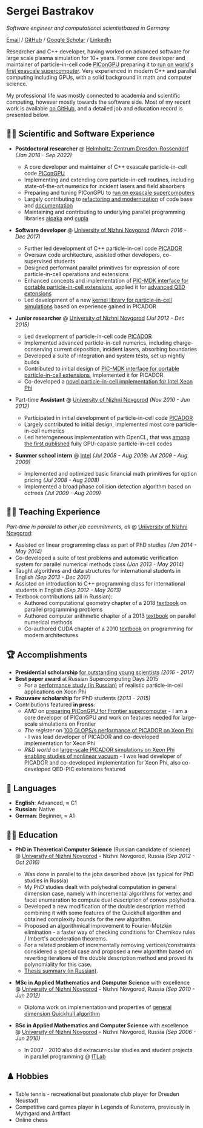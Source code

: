 # Sergei Bastrakov
_Software engineer and computational scientistbased in Germany_ <br>

[Email](mailto:sergey.bastrakov@gmail.com) / [GitHub](https://github.com/sbastrakov/) / [Google Scholar](https://scholar.google.com/citations?user=2QaTN3wAAAAJ&hl=en) / [LinkedIn](https://www.linkedin.com/in/sbastrakov/)

Researcher and C++ developer, having worked on advanced software for large scale plasma simulation for 10+ years.
Former core developer and maintainer of particle-in-cell code [PIConGPU](https://github.com/ComputationalRadiationPhysics/picongpu) preparing it to [run on world's first exascale supercomputer](https://www.olcf.ornl.gov/caar/frontier-caar/).
Very experienced in modern C++ and parallel computing including GPUs, with a solid background in math and computer science.

My professional life was mostly connected to academia and scientific computing, however mostly towards the software side.
Most of my recent work is available [on GitHub](https://github.com/sbastrakov/), and a detailed job and education record is presented below.

## 👨‍💻 Scientific and Software Experience

- **Postdoctoral researcher** @ [Helmholtz-Zentrum Dresden-Rossendorf](https://www.hzdr.de/db/Cms?pNid=0) _(Jan 2018 - Sep 2022)_
  - A core developer and maintainer of C++ exascale particle-in-cell code [PIConGPU](https://github.com/ComputationalRadiationPhysics/picongpu)
  - Implementing and extending core particle-in-cell routines, including state-of-the-art numerics for incident lasers and field absorbers
  - Preparing and tuning PIConGPU to [run on exascale supercomputers](https://www.olcf.ornl.gov/caar/frontier-caar/)
  - Largely contributing to [refactoring and modernization](https://github.com/ComputationalRadiationPhysics/picongpu/pulls?q=is%3Apr+author%3Asbastrakov+label%3Arefactoring) of code base and [documentation](https://github.com/ComputationalRadiationPhysics/picongpu/pulls?q=is%3Apr+author%3Asbastrakov+label%3Adocumentation)
  - Maintaining and contributing to underlying parallel programming libraries [alpaka](https://github.com/alpaka-group/alpaka) and [cupla](https://github.com/alpaka-group/cupla)
 
- **Software developer** @ [University of Nizhni Novgorod](http://eng.unn.ru/) _(March 2016 - Dec 2017)_
  - Further led development of C++ particle-in-cell code [PICADOR](http://hpc-education.unn.ru/en/research/overview/laser-plasma)
  - Oversaw code architecture, assisted other developers, co-supervised students
  - Designed performant parallel primitives for expression of core particle-in-cell operations and extensions
  - Enhanced concepts and implementation of [PIC-MDK interface for portable particle-in-cell extensions](https://journals.aps.org/pre/abstract/10.1103/PhysRevE.92.023305), applied it for [advanced QED extensions](https://journals.aps.org/prx/abstract/10.1103/PhysRevX.7.041003)
  - Led development of a new [kernel library for particle-in-cell simulations](https://github.com/pictools/pica) based on experience gained in PICADOR

- **Junior researcher** @ [University of Nizhni Novgorod](http://eng.unn.ru/) _(Jul 2012 - Dec 2015)_
  - Led development of particle-in-cell code [PICADOR](http://hpc-education.unn.ru/en/research/overview/laser-plasma)
  - Implemented advanced particle-in-cell numerics, including charge-conserving current deposition, incident lasers, absorbing boundaries
  - Developed a suite of integration and system tests, set up nightly builds
  - Contributed to initial design of [PIC-MDK interface for portable particle-in-cell extensions](https://journals.aps.org/pre/abstract/10.1103/PhysRevE.92.023305), implemented it for PICADOR
  - Co-developed a [novel particle-in-cell implementation for Intel Xeon Phi](https://www.sciencedirect.com/science/article/abs/pii/S0010465516300194?via%3Dihub)

- Part-time **Assistant** @ [University of Nizhni Novgorod](http://eng.unn.ru/) _(Nov 2010 - Jun 2012)_
  - Participated in initial development of particle-in-cell code [PICADOR](http://hpc-education.unn.ru/en/research/overview/laser-plasma)
  - Largely contributed to initial design, implemented most core particle-in-cell numerics
  - Led heterogeneous implementation with OpenCL, that was [among the first published](https://www.sciencedirect.com/science/article/abs/pii/S1877750312001019) fully GPU-capable particle-in-cell codes

- **Summer school intern** @ [Intel](https://www.intel.com) _(Jul 2008 - Aug 2008; Jul 2009 - Aug 2009)_
  - Implemented and optimized basic financial math primitives for option pricing _(Jul 2008 - Aug 2008)_
  - Implemented a broad phase collision detection algorithm based on octrees _(Jul 2009 - Aug 2009)_

## 👨‍🏫 Teaching Experience

_Part-time in parallel to other job commitments, all_ @ [University of Nizhni Novgorod](http://eng.unn.ru/):

- Assisted on linear programming class as part of PhD studies _(Jan 2014 - May 2014)_
- Co-developed a suite of test problems and automatic verification system for parallel numerical methods class _(Jan 2013 - May 2014)_
- Taught algorithms and data structures for international students in English _(Sep 2013 - Dec 2017)_
- Assisted on introduction to C++ programming class for international students in English _(Sep 2012 - May 2013)_
- Textbook contributions (all in Russian):
  - Authored computational geometry chapter of a 2018 [textbook](https://www.fmllib.ru/uchebnaya-literatura/vysoproizvoditelnye-parallelnye-vychisleniya-100-zadaniy-dlya-rasshirennogo-laboratornogo-praktikuma/) on parallel programming problems
  - Authored computer arithmetic chapter of a 2013 [textbook](http://hpc-education.unn.ru/ru/%D0%BE%D0%B1%D1%83%D1%87%D0%B5%D0%BD%D0%B8%D0%B5/%D1%83%D1%87%D0%B5%D0%B1%D0%BD%D0%B8%D0%BA%D0%B8) on parallel numerical methods
  - Co-authored CUDA chapter of a 2010 [textbook](https://msupress.com/catalogue/books/book/tekhnologii-parallelnogo-programmirovaniya-dlya-protsessorov-novykh-arkhitektur/) on programming for modern architectures

## 🏆 Accomplishments

- **Presidential scholarship** [for outstanding young scientists](https://grants.extech.ru/grants/res/winners.php?OZ=5&TZ=U&year=2016)  _(2016 - 2017)_
- **Best paper award** at Russian Supercomputing Days 2015
  - For a [performance study (in Russian)](http://www.mathnet.ru/php/archive.phtml?wshow=paper&jrnid=vmp&paperid=558&option_lang=rus) of realistic particle-in-cell applications on Xeon Phi
- **Razuvaev scholarship** for PhD students _(2013 - 2015)_
- Contributions featured **in press**:
  - *AMD* on [preparing PIConGPU for Frontier supercomputer](https://www.amd.com/system/files/documents/oak-ridge-national-laboratory-picongpu.pdf) - I am a core developer of PIConGPU and work on features needed for large-scale simulations on Frontier
  - *The register* on [100 GLOPS/s performance of PICADOR on Xeon Phi](https://www.theregister.com/2016/08/09/hot_iron_knights_landing_hits_100_gflops_in_plasma_physics_benchmark/) - I was lead developer of PICADOR and co-developed implementation for Xeon Phi
  - *R&D world* on [large-scale PICADOR simulations on Xeon Phi enabling studies of nonlinear vacuum](https://www.rdworldonline.com/particle-in-cell-plasma-simulation-using-supercomputers-enhances-computational-physics/) - I was lead developer of PICADOR and co-developed implementation for Xeon Phi, also co-developed QED-PIC extensions featured

## 💬 Languages

- **English**: Advanced, ≈ C1
- **Russian**: Native
- **German**: Beginner, ≈ A1

## 👨‍🎓 Education

- **PhD in Theoretical Computer Science** (Russian candidate of science)<br>
@ [University of Nizhni Novgorod](http://eng.unn.ru/) - Nizhni Novgorod, Russia _(Sep 2012 - Oct 2016)_
  - Was done in parallel to the jobs described above (as typical for PhD studies in Russia)
  - My PhD studies dealt with polyhedral computation in general dimension case, namely with incremental algorithms for vertex and facet enumeration to compute dual description of convex polyhedra.
  - Developed a new modification of the double description method combining it with some features of the Quickhull algorithm and obtained complexity bounds for the new algorithm.
  - Proposed an algorithmical improvement to Fourier-Motzkin elimination - a faster way of checking conditions for Chernikov rules / Imbert's acceleration theorems.
  - For a related problem of incrementally removing vertices/constraints considered a special case and proposed a new algorithm based on reverting iterations of the double description method and proved its polynomiality for this case.
  - [Thesis summary (in Russian)](https://diss.unn.ru/files/2016/614/autoref-614.pdf).

- **MSc in Applied Mathematics and Computer Science** with excellence<br>
@ [University of Nizhni Novgorod](http://eng.unn.ru/) - Nizhni Novgorod, Russia _(Sep 2010 - Jun 2012)_ <br>
  - Diploma work on implementation and properties of [general dimension Quickhull algorithm](https://www.cise.ufl.edu/~ungor/courses/fall06/papers/QuickHull.pdf)

- **BSc in Applied Mathematics and Computer Science** with excellence<br>
@ [University of Nizhni Novgorod](http://eng.unn.ru/) - Nizhni Novgorod, Russia _(Sep 2006 - Jun 2010)_ <br>
  - In 2007 - 2010 also did extracurricular studies and student projects in parallel programming @ [ITLab](http://eng.itlab.unn.ru/)

## ♟️ Hobbies

* Table tennis - recreational but passionate club player for Dresden Neustadt
* Competitive card games player in Legends of Runeterra, previously in Mythgard and Artifact
* Online chess
